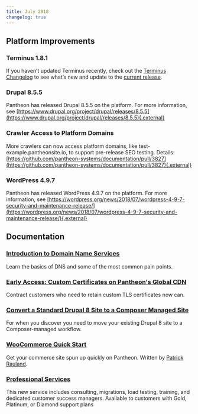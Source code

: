```yaml
---
title: July 2018
changelog: true
---
```

## Platform Improvements
### Terminus 1.8.1
If you haven’t updated Terminus recently, check out the <a data-proofer-ignore href="/docs/terminus/updates/#changelog">Terminus Changelog</a> to see what’s new and update to the <a data-proofer-ignore href="/docs/terminus/updates/#update-to-the-current-release">current release</a>.

### Drupal 8.5.5
Pantheon has released Drupal 8.5.5 on the platform. For more information, see [https://www.drupal.org/project/drupal/releases/8.5.5](https://www.drupal.org/project/drupal/releases/8.5.5){.external}

### Crawler Access to Platform Domains
More crawlers can now access platform domains, like test-example.pantheonsite.io, to support pre-release SEO testing. Details: [https://github.com/pantheon-systems/documentation/pull/3827](https://github.com/pantheon-systems/documentation/pull/3827){.external}

### WordPress 4.9.7
Pantheon has released WordPress 4.9.7 on the platform. For more information, see [https://wordpress.org/news/2018/07/wordpress-4-9-7-security-and-maintenance-release/](https://wordpress.org/news/2018/07/wordpress-4-9-7-security-and-maintenance-release/){.external}

## Documentation

### [Introduction to Domain Name Services](/docs/dns/)
Learn the basics of DNS and some of the most common pain points.

### [Early Access: Custom Certificates on Pantheon's Global CDN](/docs/custom-certificates/)
Contract customers who need to retain custom TLS certificates now can.

### [Convert a Standard Drupal 8 Site to a Composer Managed Site](/docs/guides/composer-convert/)
For when you discover you need to move your existing Drupal 8 site to a Composer-managed workflow.

### [WooCommerce Quick Start](/docs/guides/woocommerce/)
Get your commerce site spun up quickly on Pantheon. Written by [Patrick Rauland](https://www.speakinginbytes.com/).

### [Professional Services](/docs/professional-services/)
This new service includes consulting, migrations, load testing, training, and dedicated customer success managers. Available to customers with Gold, Platinum, or Diamond support plans
